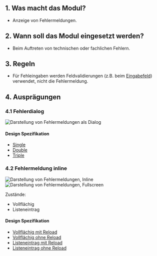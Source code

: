 ## 1. Was macht das Modul?
*   Anzeige von Fehlermeldungen.

## 2. Wann soll das Modul eingesetzt werden?
*   Beim Auftreten von technischen oder fachlichen Fehlern.

## 3. Regeln
*   Für Fehleingaben werden Feldvalidierungen (z.B. beim [Eingabefeld](https://digital.sbb.ch/mobile/elemente/eingabefeld)) verwendet, nicht die Fehlermeldung.

## 4. Ausprägungen
### 4.1 Fehlerdialog
![Darstellung von Fehlermeldungen als Dialog](https://raw.githubusercontent.com/sbb-design-systems/design-system-mobile-documentation/doku-update/documentation/modules/errors/images/MM06_Dialog.png 'class: image')

#### Design Spezifikation
*   [Single](https://sbb.invisionapp.com/d/main#/console/14051805/322943549/inspect)
*   [Double](https://sbb.invisionapp.com/d/main#/console/14051805/322943550/inspect)
*   [Triple](https://sbb.invisionapp.com/d/main#/console/14051805/322943551/inspect)

### 4.2 Fehlermeldung inline
![Darstellung von Fehlermeldungen, Inline](https://raw.githubusercontent.com/sbb-design-systems/design-system-mobile-documentation/doku-update/documentation/modules/errors/images/MM06_Inline_Liste.png 'class: image')
![Darstellung von Fehlermeldungen, Fullscreen](https://raw.githubusercontent.com/sbb-design-systems/design-system-mobile-documentation/doku-update/documentation/modules/errors/images/MM06_Inline_Fullscreen.png 'class: image')

Zustände:
*   Vollflächig
*   Listeneintrag

#### Design Spezifikation
*   [Vollflächig mit Reload](https://sbb.invisionapp.com/d/main#/console/14051805/322943552/inspect)
*   [Vollflächig ohne Reload](https://sbb.invisionapp.com/d/main#/console/14051805/322943553/inspect)
*   [Listeneintrag mit Reload](https://sbb.invisionapp.com/d/main#/console/14051805/322943554/inspect)
*   [Listeneintrag ohne Reload](https://sbb.invisionapp.com/d/main#/console/14051805/322943555/inspect)
